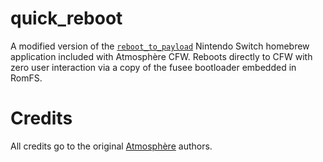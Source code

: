 # quick_reboot

A modified version of the [`reboot_to_payload`](https://github.com/Atmosphere-NX/Atmosphere/tree/master/troposphere/reboot_to_payload) Nintendo Switch homebrew application included with Atmosphère CFW. Reboots directly to CFW with zero user interaction via a copy of the fusee bootloader embedded in RomFS.

# Credits

All credits go to the original [Atmosphère](https://github.com/Atmosphere-NX/Atmosphere) authors.